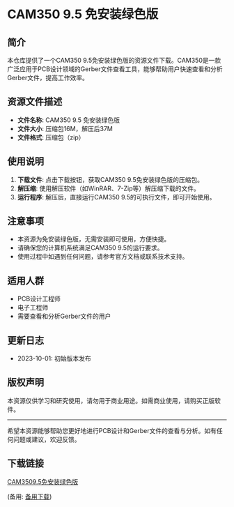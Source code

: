 # CAM350 9.5 免安装绿色版

## 简介
本仓库提供了一个CAM350 9.5免安装绿色版的资源文件下载。CAM350是一款广泛应用于PCB设计领域的Gerber文件查看工具，能够帮助用户快速查看和分析Gerber文件，提高工作效率。

## 资源文件描述
- **文件名称**: CAM350 9.5 免安装绿色版
- **文件大小**: 压缩包16M，解压后37M
- **文件格式**: 压缩包（zip）

## 使用说明
1. **下载文件**: 点击下载按钮，获取CAM350 9.5免安装绿色版的压缩包。
2. **解压缩**: 使用解压软件（如WinRAR、7-Zip等）解压缩下载的文件。
3. **运行程序**: 解压后，直接运行CAM350 9.5的可执行文件，即可开始使用。

## 注意事项
- 本资源为免安装绿色版，无需安装即可使用，方便快捷。
- 请确保您的计算机系统满足CAM350 9.5的运行要求。
- 使用过程中如遇到任何问题，请参考官方文档或联系技术支持。

## 适用人群
- PCB设计工程师
- 电子工程师
- 需要查看和分析Gerber文件的用户

## 更新日志
- 2023-10-01: 初始版本发布

## 版权声明
本资源仅供学习和研究使用，请勿用于商业用途。如需商业使用，请购买正版软件。

---

希望本资源能够帮助您更好地进行PCB设计和Gerber文件的查看与分析。如有任何问题或建议，欢迎反馈。

## 下载链接
[CAM3509.5免安装绿色版](https://pan.quark.cn/s/5f61bb002658) 

(备用: [备用下载](https://pan.baidu.com/s/1uBbPEuN9ViMWVohbwmr9Ng?pwd=1234))
